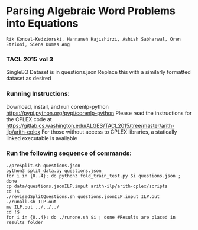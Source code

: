 # Parsing Algebraic Word Problems into Equations
```
Rik Koncel-Kedziorski, Hannaneh Hajishirzi, Ashish Sabharwal, Oren Etzioni, Siena Dumas Ang
```
### TACL 2015 vol 3

SingleEQ Dataset is in questions.json
Replace this with a similarly formatted dataset as desired


### Running Instructions:
Download, install, and run corenlp-python https://pypi.python.org/pypi/corenlp-python
Please read the instructions for the CPLEX code at https://gitlab.cs.washington.edu/ALGES/TACL2015/tree/master/arith-ilp/arith-cplex
For those without access to CPLEX libraries, a statically linked executable is available

### Run the following sequence of commands:
```
./preSplit.sh questions.json
python3 split_data.py questions.json
for i in {0..4}; do python3 fold_train_test.py $i questions.json ; done
cp data/questions.jsonILP.input arith-ilp/arith-cplex/scripts
cd !$
./revisedSplitQuestions.sh questions.jsonILP.input ILP.out
./runall.sh ILP.out
mv ILP.out ../../../
cd !$
for i in {0..4}; do ./runone.sh $i ; done #Results are placed in results folder

```

